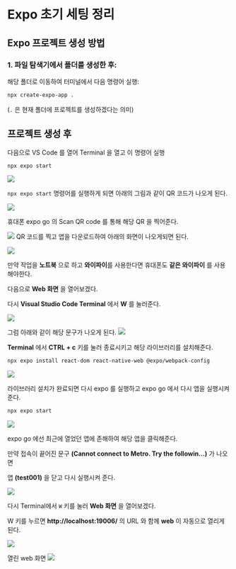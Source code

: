 Expo 초기 세팅 정리
===

## Expo 프로젝트 생성 방법

### 1. 파일 탐색기에서 폴더를 생성한 후:
해당 폴더로 이동하여 터미널에서 다음 명령어 실행:

```bash
npx create-expo-app .
```
(`.` 은 현재 폴더에 프로젝트를 생성하겠다는 의미)

## 프로젝트 생성 후
다음으로 VS Code 를 열어 Terminal 을 열고 이 명령어 실행

```bash
npx expo start
```

![](https://img1.daumcdn.net/thumb/R1280x0/?scode=mtistory2&fname=https%3A%2F%2Fblog.kakaocdn.net%2Fdn%2Fbg20ET%2Fbtr96OwbcRa%2FavU2QrPfqQ43ZieEcO3w31%2Fimg.png)

`npx expo start` 명령어를 실행하게 되면 아래의 그림과 같이 QR 코드가 나오게 된다.

![](https://img1.daumcdn.net/thumb/R1280x0/?scode=mtistory2&fname=https%3A%2F%2Fblog.kakaocdn.net%2Fdn%2FqsIOa%2Fbtr94uSGUfC%2FREEFRq2rKR0ykvyNsCo7vk%2Fimg.png)

휴대폰 expo go 의 Scan QR code 를 통해 해당 QR 을 찍어준다.

![](https://img1.daumcdn.net/thumb/R1280x0/?scode=mtistory2&fname=https%3A%2F%2Fblog.kakaocdn.net%2Fdn%2FxOXWs%2Fbtr93k3UQ0B%2FUT31462zPaKSBKbzgRf300%2Fimg.png)
QR 코드를 찍고 앱을 다운로드하여 아래의 화면이 나오게되면 된다.

![](https://img1.daumcdn.net/thumb/R1280x0/?scode=mtistory2&fname=https%3A%2F%2Fblog.kakaocdn.net%2Fdn%2F3I8KF%2Fbtsaeoqp0yd%2F2fpGvXrksuhMeCimPTxpjk%2Fimg.png)

만약 작업을 **노트북** 으로 하고 **와이파이**를 사용한다면 휴대폰도 **같은 와이파이** 를 사용해야한다.


다음으로 **Web 화면** 을 열어보겠다.

다시 **Visual Studio Code Terminal** 에서 **W** 를 눌러준다.

![](https://img1.daumcdn.net/thumb/R1280x0/?scode=mtistory2&fname=https%3A%2F%2Fblog.kakaocdn.net%2Fdn%2FyBfQS%2Fbtr95pp3YqS%2F7E9fdSk4LMGfw7tGYMVAw0%2Fimg.png)


그럼 아래와 같이 해당 문구가 나오게 된다.
![](https://img1.daumcdn.net/thumb/R1280x0/?scode=mtistory2&fname=https%3A%2F%2Fblog.kakaocdn.net%2Fdn%2FcKFD6U%2Fbtsae7n9ty0%2FuDLQYaUIUJ1dVfyhow7JKk%2Fimg.png)

**Terminal** 에서 **CTRL + c** 키를 눌러 종료시키고 해당 라이브러리를 설치해준다.

```bash
npx expo install react-dom react-native-web @expo/webpack-config
```

![](https://img1.daumcdn.net/thumb/R1280x0/?scode=mtistory2&fname=https%3A%2F%2Fblog.kakaocdn.net%2Fdn%2FchY9GL%2FbtsaeTjxvbb%2FFheKPDm1KTF8DJqcoAMD0K%2Fimg.png)

라이브러리 설치가 완료되면 다시 expo 를 실행하고 expo go 에서 다시 앱을 실행시켜 준다.

```bash
npx expo start
```

![](https://img1.daumcdn.net/thumb/R1280x0/?scode=mtistory2&fname=https%3A%2F%2Fblog.kakaocdn.net%2Fdn%2FJePfY%2Fbtsae6QpKUK%2FB1xodoST35j8DbPoBPxqK0%2Fimg.png)

expo go 에선 최근에 열었던 앱에 존해하여 해당 앱을 클릭해준다.

만약 접속이 끝어진 문구 **(Cannot connect to Metro. Try the followin...)** 가 나오면

앱 **(test001)** 을 닫고 다시 실행시켜 준다.

![](https://img1.daumcdn.net/thumb/R1280x0/?scode=mtistory2&fname=https%3A%2F%2Fblog.kakaocdn.net%2Fdn%2FrpHIH%2Fbtsacge62yk%2FRs1fvfgSaKcusdwQ06xSx1%2Fimg.png)

다시 Terminal에서 `W` 키를 눌러 **Web 화면** 을 열어보겠다.

W 키를 누르면 **http://localhost:19006/** 의 URL 와 함께 **web** 이 자동으로 열리게 된다.

![](https://img1.daumcdn.net/thumb/R1280x0/?scode=mtistory2&fname=https%3A%2F%2Fblog.kakaocdn.net%2Fdn%2FbdY8gV%2FbtsafOu4Oht%2F6W8wVk7yl2UxSA66A9Fw9k%2Fimg.png)


열린 web 화면
![](https://img1.daumcdn.net/thumb/R1280x0/?scode=mtistory2&fname=https%3A%2F%2Fblog.kakaocdn.net%2Fdn%2FnRebm%2Fbtsaeoxnnng%2F4IY6usl6KLQD2IfjfKucZK%2Fimg.png)